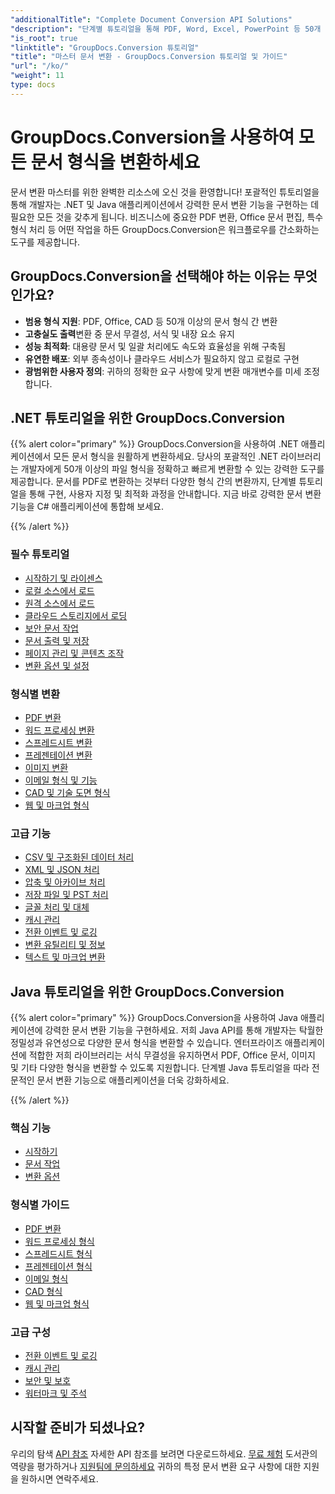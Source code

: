 ```yaml
---
"additionalTitle": "Complete Document Conversion API Solutions"
"description": "단계별 튜토리얼을 통해 PDF, Word, Excel, PowerPoint 등 50개 이상의 형식을 변환하는 방법을 알아보세요. 애플리케이션에서 원활한 문서 변환을 구현하세요."
"is_root": true
"linktitle": "GroupDocs.Conversion 튜토리얼"
"title": "마스터 문서 변환 - GroupDocs.Conversion 튜토리얼 및 가이드"
"url": "/ko/"
"weight": 11
type: docs
---
```

# GroupDocs.Conversion을 사용하여 모든 문서 형식을 변환하세요

문서 변환 마스터를 위한 완벽한 리소스에 오신 것을 환영합니다! 포괄적인 튜토리얼을 통해 개발자는 .NET 및 Java 애플리케이션에서 강력한 문서 변환 기능을 구현하는 데 필요한 모든 것을 갖추게 됩니다. 비즈니스에 중요한 PDF 변환, Office 문서 편집, 특수 형식 처리 등 어떤 작업을 하든 GroupDocs.Conversion은 워크플로우를 간소화하는 도구를 제공합니다.

## GroupDocs.Conversion을 선택해야 하는 이유는 무엇인가요?

- **범용 형식 지원**: PDF, Office, CAD 등 50개 이상의 문서 형식 간 변환
- **고충실도 출력**변환 중 문서 무결성, 서식 및 내장 요소 유지
- **성능 최적화**: 대용량 문서 및 일괄 처리에도 속도와 효율성을 위해 구축됨
- **유연한 배포**: 외부 종속성이나 클라우드 서비스가 필요하지 않고 로컬로 구현
- **광범위한 사용자 정의**: 귀하의 정확한 요구 사항에 맞게 변환 매개변수를 미세 조정합니다.

## .NET 튜토리얼을 위한 GroupDocs.Conversion

{{% alert color="primary" %}}
GroupDocs.Conversion을 사용하여 .NET 애플리케이션에서 모든 문서 형식을 원활하게 변환하세요. 당사의 포괄적인 .NET 라이브러리는 개발자에게 50개 이상의 파일 형식을 정확하고 빠르게 변환할 수 있는 강력한 도구를 제공합니다. 문서를 PDF로 변환하는 것부터 다양한 형식 간의 변환까지, 단계별 튜토리얼을 통해 구현, 사용자 지정 및 최적화 과정을 안내합니다. 지금 바로 강력한 문서 변환 기능을 C# 애플리케이션에 통합해 보세요.

{{% /alert %}}

### 필수 튜토리얼

- [시작하기 및 라이센스](./net/getting-started-licensing/)
- [로컬 소스에서 로드](./net/loading-from-local-sources/)
- [원격 소스에서 로드](./net/loading-from-remote-sources/)
- [클라우드 스토리지에서 로딩](./net/loading-from-cloud-storage/)
- [보안 문서 작업](./net/working-with-secure-documents/)
- [문서 출력 및 저장](./net/document-output-saving/)
- [페이지 관리 및 콘텐츠 조작](./net/page-management-content-manipulation/)
- [변환 옵션 및 설정](./net/conversion-options-settings/)

### 형식별 변환

- [PDF 변환](./net/pdf-conversion/)
- [워드 프로세싱 변환](./net/word-processing-conversion/)
- [스프레드시트 변환](./net/spreadsheet-conversion/)
- [프레젠테이션 변환](./net/presentation-conversion/)
- [이미지 변환](./net/image-conversion/)
- [이메일 형식 및 기능](./net/email-formats-features/)
- [CAD 및 기술 도면 형식](./net/cad-technical-drawing-formats/)
- [웹 및 마크업 형식](./net/web-markup-formats/)

### 고급 기능

- [CSV 및 구조화된 데이터 처리](./net/csv-structured-data-processing/)
- [XML 및 JSON 처리](./net/xml-json-processing/)
- [압축 및 아카이브 처리](./net/compression-archive-handling/)
- [저장 파일 및 PST 처리](./net/storage-files-pst-processing/)
- [글꼴 처리 및 대체](./net/font-handling-substitution/)
- [캐시 관리](./net/cache-management/)
- [전환 이벤트 및 로깅](./net/conversion-events-logging/)
- [변환 유틸리티 및 정보](./net/conversion-utilities-information/)
- [텍스트 및 마크업 변환](./net/text-markup-conversion/)

## Java 튜토리얼을 위한 GroupDocs.Conversion

{{% alert color="primary" %}}
GroupDocs.Conversion을 사용하여 Java 애플리케이션에 강력한 문서 변환 기능을 구현하세요. 저희 Java API를 통해 개발자는 탁월한 정밀성과 유연성으로 다양한 문서 형식을 변환할 수 있습니다. 엔터프라이즈 애플리케이션에 적합한 저희 라이브러리는 서식 무결성을 유지하면서 PDF, Office 문서, 이미지 및 기타 다양한 형식을 변환할 수 있도록 지원합니다. 단계별 Java 튜토리얼을 따라 전문적인 문서 변환 기능으로 애플리케이션을 더욱 강화하세요.

{{% /alert %}}

### 핵심 기능

- [시작하기](./java/getting-started/)
- [문서 작업](./java/document-operations/)
- [변환 옵션](./java/conversion-options/)

### 형식별 가이드

- [PDF 변환](./java/pdf-conversion/)
- [워드 프로세싱 형식](./java/word-processing-formats/)
- [스프레드시트 형식](./java/spreadsheet-formats/)
- [프레젠테이션 형식](./java/presentation-formats/)
- [이메일 형식](./java/email-formats/)
- [CAD 형식](./java/cad-formats/)
- [웹 및 마크업 형식](./java/web-markup-formats/)

### 고급 구성

- [전환 이벤트 및 로깅](./java/conversion-events-logging/)
- [캐시 관리](./java/cache-management/)
- [보안 및 보호](./java/security-protection/)
- [워터마크 및 주석](./java/watermarks-annotations/)

## 시작할 준비가 되셨나요?

우리의 탐색 [API 참조](https://reference.groupdocs.com/) 자세한 API 참조를 보려면 다운로드하세요. [무료 체험](https://releases.groupdocs.com/) 도서관의 역량을 평가하거나 [지원팀에 문의하세요](https://forum.groupdocs.com/) 귀하의 특정 문서 변환 요구 사항에 대한 지원을 원하시면 연락주세요.